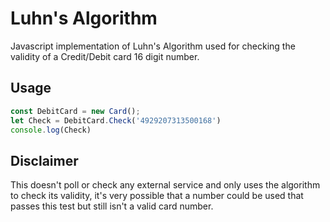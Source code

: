 # Luhn's Algorithm

Javascript implementation of Luhn's Algorithm used for checking the validity of a Credit/Debit card 16 digit number.


## Usage
```javascript
const DebitCard = new Card();
let Check = DebitCard.Check('4929207313500168')
console.log(Check)
```

## Disclaimer

This doesn't poll or check any external service and only uses the algorithm to check its validity, it's very possible that a number could be used that passes this test but still isn't a valid card number.